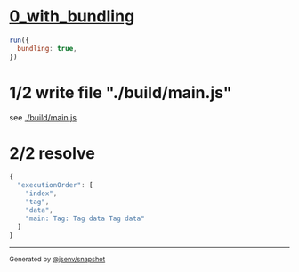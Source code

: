 # [0_with_bundling](../../import_circular_build.test.mjs#L25)

```js
run({
  bundling: true,
})
```

# 1/2 write file "./build/main.js"

see [./build/main.js](./build/main.js)

# 2/2 resolve

```js
{
  "executionOrder": [
    "index",
    "tag",
    "data",
    "main: Tag: Tag data Tag data"
  ]
}
```

---

<sub>
  Generated by <a href="https://github.com/jsenv/core/tree/main/packages/independent/snapshot">@jsenv/snapshot</a>
</sub>
